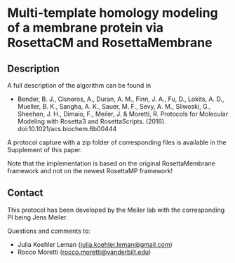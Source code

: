 # Multi-template homology modeling of a membrane protein via RosettaCM and RosettaMembrane

## Description
A full description of the algorithm can be found in 

* Bender, B. J., Cisneros, A., Duran, A. M., Finn, J. A., Fu, D., Lokits, A. D., Mueller, B. K., Sangha, A. K., Sauer, M. F., Sevy, A. M., Sliwoski, G., Sheehan, J. H., Dimaio, F., Meiler, J. & Moretti, R. Protocols for Molecular Modeling with Rosetta3 and RosettaScripts. (2016). doi:10.1021/acs.biochem.6b00444

A protocol capture with a zip folder of corresponding files is available in the Supplement of this paper.

Note that the implementation is based on the original RosettaMembrane framework and not on the newest RosettaMP framework!

## Contact

This protocol has been developed by the Meiler lab with the corresponding PI being Jens Meiler.

Questions and comments to: 
 - Julia Koehler Leman ([julia.koehler.leman@gmail.com](julia.koehler.leman@gmail.com))
 - Rocco Moretti ([rocco.moretti@vanderbilt.edu](rocco.moretti@vanderbilt.edu))
